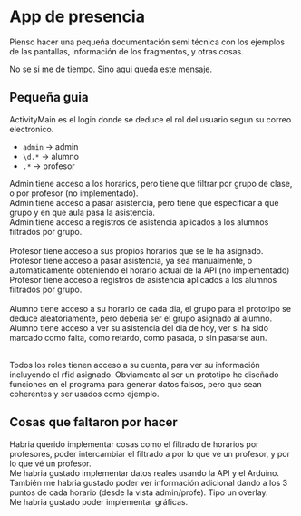# App de presencia

Pienso hacer una pequeña documentación semi técnica con los ejemplos de las pantallas, información de los fragmentos, y otras cosas.
<br>

No se si me de tiempo. Sino aqui queda este mensaje.

## Pequeña guia
ActivityMain es el login donde se deduce el rol del usuario segun su correo electronico.
 - `admin` ->  admin
 - `\d.*` -> alumno
 - `.*` -> profesor

Admin tiene acceso a los horarios, pero tiene que filtrar por grupo de clase, o por profesor (no implementado). <br>
Admin tiene acceso a pasar asistencia, pero tiene que especificar a que grupo y en que aula pasa la asistencia. <br>
Admin tiene acceso a registros de asistencia aplicados a los alumnos filtrados por grupo. <br>
<br>
Profesor tiene acceso a sus propios horarios que se le ha asignado. <br>
Profesor tiene acceso a pasar asistencia, ya sea manualmente, o automaticamente obteniendo el horario actual de la API (no implementado) <br>
Profesor tiene acceso a registros de asistencia aplicados a los alumnos filtrados por grupo. <br>
<br>
Alumno tiene acceso a su horario de cada dia, el grupo para el prototipo se deduce aleatoriamente, pero deberia ser el grupo asignado al alumno. <br>
Alumno tiene acceso a ver su asistencia del dia de hoy, ver si ha sido marcado como falta, como retardo, como pasada, o sin pasarse aun. <br>
<br>

Todos los roles tienen acceso a su cuenta, para ver su información incluyendo el rfid asignado. Obviamente al ser un prototipo he diseñado funciones en el programa para generar
datos falsos, pero que sean coherentes y ser usados como ejemplo. <br>

## Cosas que faltaron por hacer
Habria querido implementar cosas como el filtrado de horarios por profesores, poder intercambiar el filtrado a por lo que ve un profesor, y por lo que vé un profesor. <br>
Me habria gustado implementar datos reales usando la API y el Arduino. <br>
También me habria gustado poder ver información adicional dando a los 3 puntos de cada horario (desde la vista admin/profe). Tipo un overlay. <br>
Me habria gustado poder implementar gráficas.



